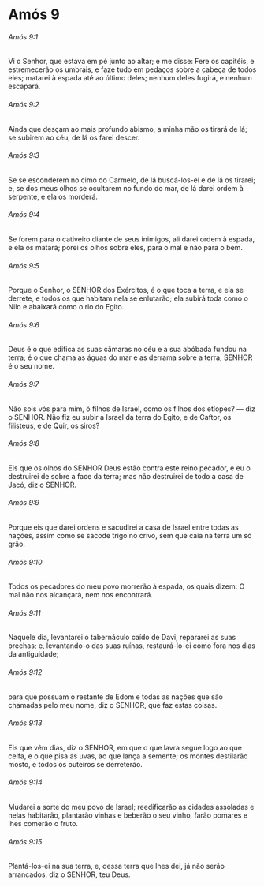 # Amós 9

###### Amós 9:1

Vi o Senhor, que estava em pé junto ao altar; e me disse: Fere os capitéis, e estremecerão os umbrais, e faze tudo em pedaços sobre a cabeça de todos eles; matarei à espada até ao último deles; nenhum deles fugirá, e nenhum escapará.

###### Amós 9:2

Ainda que desçam ao mais profundo abismo, a minha mão os tirará de lá; se subirem ao céu, de lá os farei descer.

###### Amós 9:3

Se se esconderem no cimo do Carmelo, de lá buscá-los-ei e de lá os tirarei; e, se dos meus olhos se ocultarem no fundo do mar, de lá darei ordem à serpente, e ela os morderá.

###### Amós 9:4

Se forem para o cativeiro diante de seus inimigos, ali darei ordem à espada, e ela os matará; porei os olhos sobre eles, para o mal e não para o bem.

###### Amós 9:5

Porque o Senhor, o SENHOR dos Exércitos, é o que toca a terra, e ela se derrete, e todos os que habitam nela se enlutarão; ela subirá toda como o Nilo e abaixará como o rio do Egito.

###### Amós 9:6

Deus é o que edifica as suas câmaras no céu e a sua abóbada fundou na terra; é o que chama as águas do mar e as derrama sobre a terra; SENHOR é o seu nome.

###### Amós 9:7

Não sois vós para mim, ó filhos de Israel, como os filhos dos etíopes? — diz o SENHOR. Não fiz eu subir a Israel da terra do Egito, e de Caftor, os filisteus, e de Quir, os siros?

###### Amós 9:8

Eis que os olhos do SENHOR Deus estão contra este reino pecador, e eu o destruirei de sobre a face da terra; mas não destruirei de todo a casa de Jacó, diz o SENHOR.

###### Amós 9:9

Porque eis que darei ordens e sacudirei a casa de Israel entre todas as nações, assim como se sacode trigo no crivo, sem que caia na terra um só grão.

###### Amós 9:10

Todos os pecadores do meu povo morrerão à espada, os quais dizem: O mal não nos alcançará, nem nos encontrará.

###### Amós 9:11

Naquele dia, levantarei o tabernáculo caído de Davi, repararei as suas brechas; e, levantando-o das suas ruínas, restaurá-lo-ei como fora nos dias da antiguidade;

###### Amós 9:12

para que possuam o restante de Edom e todas as nações que são chamadas pelo meu nome, diz o SENHOR, que faz estas coisas.

###### Amós 9:13

Eis que vêm dias, diz o SENHOR, em que o que lavra segue logo ao que ceifa, e o que pisa as uvas, ao que lança a semente; os montes destilarão mosto, e todos os outeiros se derreterão.

###### Amós 9:14

Mudarei a sorte do meu povo de Israel; reedificarão as cidades assoladas e nelas habitarão, plantarão vinhas e beberão o seu vinho, farão pomares e lhes comerão o fruto.

###### Amós 9:15

Plantá-los-ei na sua terra, e, dessa terra que lhes dei, já não serão arrancados, diz o SENHOR, teu Deus.

